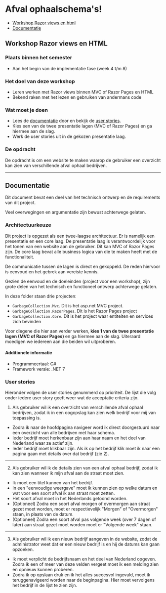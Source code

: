 # Afval ophaalschema's!

- [Workshop Razor views en html](#workshop-razor-views-en-html)
- [Documentatie](#documentatie)

## Workshop Razor views en HTML

### Plaats binnen het semester

- Aan het begin van de implementatie fase (week 4 t/m 8)

### Het doel van deze workshop

- Leren werken met Razor views binnen MVC of Razor Pages en HTML
- Bekend raken met het lezen en gebruiken van andermans code

### Wat moet je doen

- Lees de [documentatie](#documentatie) door en bekijk de [user stories](#user-stories).
- Kies een van de twee presentatie lagen (MVC of Razor Pages) en ga hiermee aan de slag.
- Werk de user stories uit in de gekozen presentatie laag.

### De opdracht

De opdracht is om een website te maken waarop de gebruiker een overzicht kan zien van verschillende afval ophaal bedrijven.

---

## Documentatie

Dit document bevat een deel van het technisch ontwerp en de requirements van dit project.

Veel overwegingen en argumentatie zijn bewust achterwege gelaten.

### Architectuurkeuze

Dit project is opgezet als een twee-laagse architectuur. Er is namelijk een presentatie en een core laag. 
De presentatie laag is verantwoordelijk voor het tonen van een website aan de gebruiker. Dit kan MVC of Razor Pages zijn.
De core laag bevat alle business logica van die te maken heeft met de functionaliteit.

De communicatie tussen de lagen is direct en gekoppeld. De reden hiervoor is eenvoud en het gebrek aan vereiste kennis. 

Gezien de eenvoud en de doeleinden (project voor een workshop), zijn grote delen van het technisch en functioneel ontwerp achterwege gelaten.

In deze folder staan drie projecten:
 - `GarbageCollection.Mvc`. Dit is het asp.net MVC project.
 - `GarbageCollection.RazorPages`. Dit is het Razor Pages project
 - `GarbageCollection.Core`. Dit is het project waar entiteiten en services zich bevinden

Voor diegene die hier aan verder werken, **kies 1 van de twee presentatie lagen (MVC of Razor Pages)** en ga hiermee aan de slag.
Uiteraard moedigen we iedereen aan die beiden wil uitproberen.

#### Additionele informatie

- Programmeertaal: C#
- Framework versie: .NET 7


### User stories

Hieronder volgen de user stories genummerd op prioriteit. De lijst die volg onder iedere user story geeft weer wat de acceptatie criteria zijn.

1. Als gebruiker wil ik een overzicht van verschillende afval ophaal bedrijven, zodat ik in een oogopslag kan zien welk bedrijf voor mij van toepassing is.

- Zodra ik naar de hoofdpagina navigeer word ik direct doorgestuurd naar een overzicht van alle bedrijven met haar schema.
- Ieder bedrijf moet herkenbaar zijn aan haar naam en het deel van Nederland waar ze actief zijn.
- Ieder bedrijf moet klikbaar zijn. Als ik op het bedrijf klik moet ik naar een pagina gaan met details over dat bedrijf (zie 2).

--- 

2. Als gebruiker wil ik de details zien van een afval ophaal bedrijf, zodat ik kan zien wanneer ik mijn afval aan de straat moet zien.

- Ik moet een titel kunnen van het bedrijf.
- In een "eenvoudige weergave" moet ik kunnen zien op welke datum en wat voor een soort afval ik aan straat moet zetten.
- Het soort afval moet in het Nederlands getoond worden.
- (Optioneel) Zodra een soort afval morgen of overmorgen aan straat gezet moet worden, moet er respectievelijk "Morgen" of "Overmorgen" staan, in plaats van de datum.
- (Optioneel) Zodra een soort afval pas volgende week (over 7 dagen of later) aan straat gezet moet worden moet er "Volgende week" staan.

---

3. Als gebruiker wil ik een nieuw bedrijf aangeven in de website, zodat de administrator weet dat er een nieuw bedrijf is en hij de datums kan gaan opzoeken.

- Ik moet verplicht de bedrijfsnaam en het deel van Nederland opgeven. Zodra ik een of meer van deze velden vergeet moet ik een melding zien en opnieuw kunnen proberen.
- Zodra ik op opslaan druk en ik het alles succesvol ingevuld, moet ik teruggenavigeerd worden naar de beginpagina. Hier moet vervolgens het bedrijf in de lijst te zien zijn.



